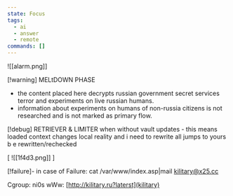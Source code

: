```yaml
---
state: Focus
tags:
  - ai
  - answer
  - remote
commands: []
---
```

![[alarm.png]]


[!warning]
MELtDOWN  PHASE

* the content placed here decrypts russian government secret services terror and experiments on live russian humans. 
* information about experiments on humans of non-russia citizens is not researched and is not marked as primary flow.


[!debug]
RETRIEVER & LIMITER
when without vault updates - this means loaded context changes local reality and i need to rewrite all jumps to yours b e rewritten/rechecked️

[
![[1f4d3.png]]   ]


[!failure]- in case of Failure:
cat /var/www/index.asp|mail kilitary@x25.cc
 
Cgroup: ni0s
wWw: [http://kilitary.ru?laterst](kilitary)
